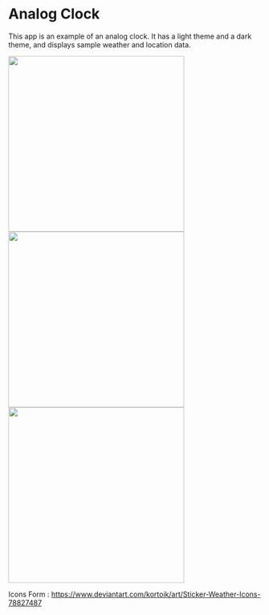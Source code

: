 # Analog Clock

This app is an example of an analog clock.
It has a light theme and a dark theme, and displays sample weather and location data.

<img src='evan_clock.gif' width='350'>

<img src='evan_clock_dark.png' width='350'>

<img src='evan_light.png' width='350'>

Icons Form : https://www.deviantart.com/kortoik/art/Sticker-Weather-Icons-78827487